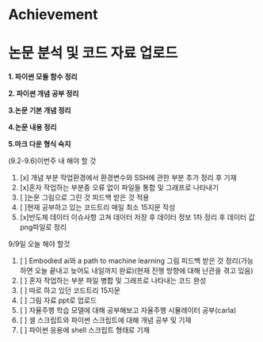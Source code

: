 # Achievement
논문 분석 및 코드 자료 업로드
=====================
**1. 파이썬 모듈 함수 정리**

**2. 파이썬 개념 공부 정리**

**3.논문 기본 개념 정리**

**4.논문 내용 정리**

**5.마크 다운 형식 숙지**




(9.2-9.6)이번주 내 해야 할 것
1. [x] 개념 부분 작업환경에서 환경변수와 SSH에 관한 부분 추가 정리 후 기재
2. [x]혼자 작업하는 부분중 오류 없이 파일들 통합 및 그래프로 나타내기
3. [ ]논문 그림으로 그린 것 피드백 받은 것 적용
4. [ ]현재 공부하고 있는 코드트리 매일 최소 15지문 작성
6. [x]반도체 데이터 이슈사항 고쳐 데이터 저장 후 데이터 정보 1차 정리 후 데이터 값 png파일로 정리


9/9일 오늘 해야 할것

1. [ ] Embodied ai와 a path to machine learning 그림 피드백 받은 것 정리(가능하면 오늘 끝내고 늦어도 내일까지 완료)(현재 진행 방향에 대해 난관을 겪고 있음)
2. [ ] 혼자 작업하는 부분 파일 병합 및 그래프로 나타내는 코드 완성
3. [ ] 따로 하고 있던 코드트리 15지문
4. [ ] 그림 자료 ppt로 업로드
5. [ ] 자율주행 학습 모델에 대해 공부해보고 자율주행 시뮬레이터 공부(carla)
6. [ ] 셀 스크립트와 파이썬 스크립트에 대해 개념 공부 및 기재
7. [ ] 파이썬 응용에 shell 스크립트 형태로 기재
